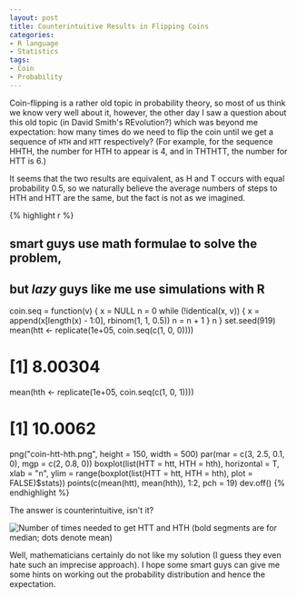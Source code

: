 ```yaml
---
layout: post
title: Counterintuitive Results in Flipping Coins
categories:
- R language
- Statistics
tags:
- Coin
- Probability
---
```


Coin-flipping is a rather old topic in probability theory, so most of us think we know very well about it, however, the other day I saw a question about this old topic (in David Smith's REvolution?) which was beyond me expectation: how many times do we need to flip the coin until we get a sequence of `HTH` and `HTT` respectively? (For example, for the sequence HHTH, the number for HTH to appear is 4, and in THTHTT, the number for HTT is 6.)

It seems that the two results are equivalent, as H and T occurs with equal probability 0.5, so we naturally believe the average numbers of steps to HTH and HTT are the same, but the fact is not as we imagined.

{% highlight r %}
## smart guys use math formulae to solve the problem,
## but *lazy* guys like me use simulations with R
coin.seq = function(v) {
    x = NULL
    n = 0
    while (!identical(x, v)) {
        x = append(x[length(x) - 1:0], rbinom(1, 1, 0.5))
        n = n + 1
    }
    n
}
set.seed(919)
mean(htt <- replicate(1e+05, coin.seq(c(1, 0, 0))))
# [1] 8.00304
mean(hth <- replicate(1e+05, coin.seq(c(1, 0, 1))))
# [1] 10.0062

png("coin-htt-hth.png", height = 150, width = 500)
par(mar = c(3, 2.5, 0.1, 0), mgp = c(2, 0.8, 0))
boxplot(list(HTT = htt, HTH = hth), horizontal = T,
    xlab = "n", ylim = range(boxplot(list(HTT = htt, HTH = hth),
        plot = FALSE)$stats))
points(c(mean(htt), mean(hth)), 1:2, pch = 19)
dev.off()
{% endhighlight %}

The answer is counterintuitive, isn't it?

![Number of times needed to get HTT and HTH (bold segments are for median; dots denote mean)](http://i.imgur.com/L8Koq.png)

Well, mathematicians certainly do not like my solution (I guess they even hate such an imprecise approach). I hope some smart guys can give me some hints on working out the probability distribution and hence the expectation.

